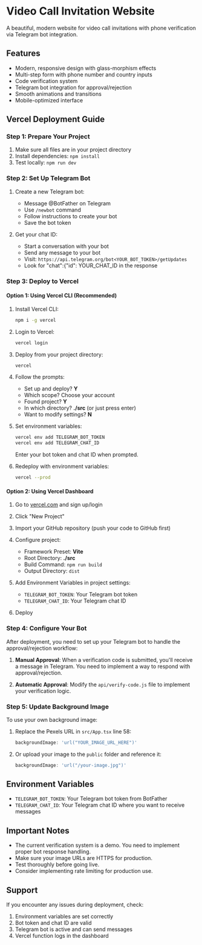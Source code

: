# Video Call Invitation Website

A beautiful, modern website for video call invitations with phone verification via Telegram bot integration.

## Features

- Modern, responsive design with glass-morphism effects
- Multi-step form with phone number and country inputs
- Code verification system
- Telegram bot integration for approval/rejection
- Smooth animations and transitions
- Mobile-optimized interface

## Vercel Deployment Guide

### Step 1: Prepare Your Project

1. Make sure all files are in your project directory
2. Install dependencies: `npm install`
3. Test locally: `npm run dev`

### Step 2: Set Up Telegram Bot

1. Create a new Telegram bot:
   - Message @BotFather on Telegram
   - Use `/newbot` command
   - Follow instructions to create your bot
   - Save the bot token

2. Get your chat ID:
   - Start a conversation with your bot
   - Send any message to your bot
   - Visit: `https://api.telegram.org/bot<YOUR_BOT_TOKEN>/getUpdates`
   - Look for "chat":{"id": YOUR_CHAT_ID in the response

### Step 3: Deploy to Vercel

#### Option 1: Using Vercel CLI (Recommended)

1. Install Vercel CLI:
   ```bash
   npm i -g vercel
   ```

2. Login to Vercel:
   ```bash
   vercel login
   ```

3. Deploy from your project directory:
   ```bash
   vercel
   ```

4. Follow the prompts:
   - Set up and deploy? **Y**
   - Which scope? Choose your account
   - Found project? **Y**
   - In which directory? **./src** (or just press enter)
   - Want to modify settings? **N**

5. Set environment variables:
   ```bash
   vercel env add TELEGRAM_BOT_TOKEN
   vercel env add TELEGRAM_CHAT_ID
   ```
   Enter your bot token and chat ID when prompted.

6. Redeploy with environment variables:
   ```bash
   vercel --prod
   ```

#### Option 2: Using Vercel Dashboard

1. Go to [vercel.com](https://vercel.com) and sign up/login
2. Click "New Project"
3. Import your GitHub repository (push your code to GitHub first)
4. Configure project:
   - Framework Preset: **Vite**
   - Root Directory: **./src**
   - Build Command: `npm run build`
   - Output Directory: `dist`

5. Add Environment Variables in project settings:
   - `TELEGRAM_BOT_TOKEN`: Your Telegram bot token
   - `TELEGRAM_CHAT_ID`: Your Telegram chat ID

6. Deploy

### Step 4: Configure Your Bot

After deployment, you need to set up your Telegram bot to handle the approval/rejection workflow:

1. **Manual Approval**: When a verification code is submitted, you'll receive a message in Telegram. You need to implement a way to respond with approval/rejection.

2. **Automatic Approval**: Modify the `api/verify-code.js` file to implement your verification logic.

### Step 5: Update Background Image

To use your own background image:

1. Replace the Pexels URL in `src/App.tsx` line 58:
   ```typescript
   backgroundImage: 'url("YOUR_IMAGE_URL_HERE")'
   ```

2. Or upload your image to the `public` folder and reference it:
   ```typescript
   backgroundImage: 'url("/your-image.jpg")'
   ```

## Environment Variables

- `TELEGRAM_BOT_TOKEN`: Your Telegram bot token from BotFather
- `TELEGRAM_CHAT_ID`: Your Telegram chat ID where you want to receive messages

## Important Notes

- The current verification system is a demo. You need to implement proper bot response handling.
- Make sure your image URLs are HTTPS for production.
- Test thoroughly before going live.
- Consider implementing rate limiting for production use.

## Support

If you encounter any issues during deployment, check:
1. Environment variables are set correctly
2. Bot token and chat ID are valid
3. Telegram bot is active and can send messages
4. Vercel function logs in the dashboard